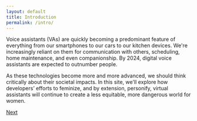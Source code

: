```yaml
---
layout: default
title: Introduction
permalink: /intro/
---
```


Voice assistants (VAs) are quickly becoming a predominant feature of everything from our smartphones to our cars to our kitchen devices. We're increasingly reliant on them for communication with others, scheduling, home maintenance, and even companionship. By 2024, digital voice assistants are expected to outnumber people.

As these technologies become more and more advanced, we should think critically about their societal impacts. In this site, we'll explore how developers’ efforts to feminize, and by extension, personify, virtual assistants will continue to create a less equitable, more dangerous world for women.


<a class="github-button" href="https://nishamcnealis.github.io/hagura/background/" data-icon="octicon-star" data-size="large" data-show-count="true" aria-label="Next: Background">Next</a>